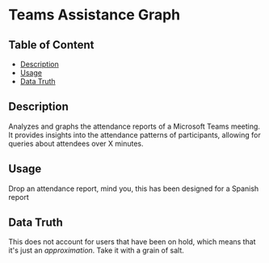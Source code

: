 # Teams Assistance Graph

## Table of Content

- [Description](#description)
- [Usage](#usage)
- [Data Truth](#data-truth)

## Description

Analyzes and graphs the attendance reports of a Microsoft Teams meeting. It provides insights into the attendance patterns of participants, allowing for queries about attendees over X minutes.

## Usage

Drop an attendance report, mind you, this has been designed for a Spanish report

## Data Truth

This does not account for users that have been on hold, which means that it's just an _approximation_. Take it with a grain of salt.